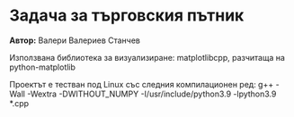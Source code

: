 # Задача за търговския пътник

**Автор:**  Валери Валериев Станчев

Използвана библиотека за визуализиране: matplotlibcpp, разчитаща на python-matplotlib

Проектът е тестван под Linux със следния компилационен ред:
    g++ -Wall -Wextra -DWITHOUT_NUMPY -I/usr/include/python3.9 -lpython3.9 *.cpp

